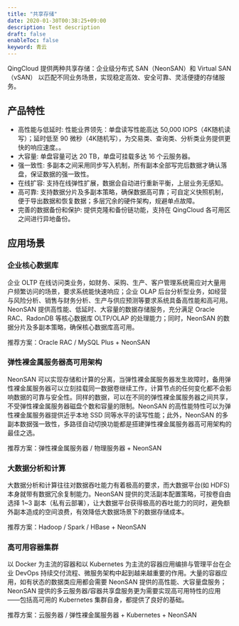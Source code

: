 ```yaml
---
title: "共享存储"
date: 2020-01-30T00:38:25+09:00
description: Test description
draft: false
enableToc: false
keyword: 青云
---
```



QingCloud 提供两种共享存储：企业级分布式 SAN（NeonSAN）和 Virtual SAN（vSAN） 以匹配不同业务场景，实现稳定高效、安全可靠、灵活便捷的存储服务。

## 产品特性
- 高性能与低延时: 性能业界领先：单盘读写性能高达 50,000 IOPS（4K随机读写）；延时低至 90 微秒（4K随机写），为交易类、查询类、分析类业务提供更快的响应速度。。
- 大容量: 单盘容量可达 20 TB，单盘可挂载多达 16 个云服务器。
- 强一致性: 多副本之间采用同步写入机制，所有副本全部写完后数据才确认落盘，保证数据的强一致性。
- 在线扩容: 支持在线弹性扩展，数据会自动进行重新平衡，上层业务无感知。
- 高可靠: 支持数据分片及多副本策略，确保数据高可靠；可自定义快照机制，便于导出数据和恢复数据；多层冗余的硬件架构，规避单点故障。
- 完善的数据备份和保护: 提供克隆和备份链功能，支持在 QingCloud 各可用区之间进行异地备份。


## 应用场景
### 企业核心数据库


企业 OLTP 在线访问类业务，如财务、采购、生产、客户管理系统需应对大量用户频繁访问的场景，要求系统能快速响应；企业 OLAP 后台分析型业务，如经营与风险分析、销售与财务分析、生产与供应预测等要求系统具备高性能和高可用。NeonSAN 提供高性能、低延时、大容量的数据存储服务，充分满足 Oracle RAC、RadonDB 等核心数据库 OLTP/OLAP 的处理能力；同时，NeonSAN 的数据分片及多副本策略，确保核心数据库高可用。

推荐方案：Oracle RAC / MySQL Plus + NeonSAN

### 弹性裸金属服务器高可用架构


NeonSAN 可以实现存储和计算的分离，当弹性裸金属服务器发生故障时，备用弹性裸金属服务器可以立刻挂载同一数据卷继续工作，计算节点的任何变化都不会影响数据的可靠与安全性。同样的数据，可以在不同的弹性裸金属服务器之间共享，不受弹性裸金属服务器磁盘个数和容量的限制。NeonSAN 的高性能特性可以为弹性裸金属服务器提供近乎本地 SSD 同等水平的读写性能；此外，NeonSAN 的多副本数据强一致性，多路径自动切换功能都是搭建弹性裸金属服务器高可用架构的最佳之选。

推荐方案：弹性裸金属服务器 / 物理服务器 + NeonSAN

### 大数据分析和计算

大数据分析和计算往往对数据吞吐能力有着极高的要求，而大数据平台(如 HDFS)本身就带有数据冗余复制能力。NeonSAN 提供的灵活副本配置策略，可按卷自由选择 1~3 副本（私有云部署），让大数据平台获得极高的吞吐能力的同时，避免额外副本造成的空间浪费，有效降低大数据场景下的数据存储成本。

推荐方案：Hadoop / Spark / HBase + NeonSAN


### 高可用容器集群

以 Docker 为主流的容器和以 Kubernetes 为主流的容器应用编排与管理平台在企业 DevOps 持续交付流程、微服务架构中起到越来越重要的作用。大量的容器应用，如有状态的数据类应用都会需要 NeonSAN 提供的高性能、大容量盘服务；NeonSAN 提供的多云服务器/容器共享盘服务更为需要实现高可用特性的应用——包括高可用的 Kubernetes 集群自身，都提供了良好的基础。

推荐方案：云服务器 / 弹性裸金属服务器 + Kubernetes + NeonSAN
